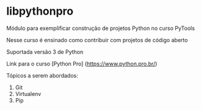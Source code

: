 # libpythonpro
Módulo para exemplificar construção de projetos Python no curso PyTools

Nesse curso é ensinado como contribuir com projetos de código aberto

Suportada versão 3 de Python

Link para o curso [Python Pro] (https://www.python.pro.br/)

Tópicos a serem abordados:
1. Git
2. Virtualenv
3. Pip